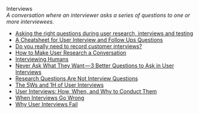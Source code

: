 Interviews  
_A conversation where an interviewer asks a series of questions to one or more interviewees._

*   [Asking the right questions during user research, interviews and testing](https://uxdesign.cc/asking-the-right-questions-on-user-research-interviews-and-testing-427261742a67)
*   [A Cheatsheet for User Interview and Follow Ups Questions](https://stephaniewalter.design/blog/a-cheatsheet-for-user-interview-and-follow-ups-questions/?utm_source=swlinks-lk)
*   [Do you really need to record customer interviews?](https://mattish.com/blog/post/do-you-really-need-to-record-customer-interviews)
*   [How to Make User Research a Conversation](https://www.uxmatters.com/mt/archives/2018/05/how-to-make-user-research-a-conversation.php)
*   [Interviewing Humans](http://alistapart.com/article/interviewing-humans)  
*   [Never Ask What They Want — 3 Better Questions to Ask in User Interviews](https://medium.com/user-research/never-ask-what-they-want-3-better-questions-to-ask-in-user-interviews-aeddd2a2101e#.21nbp2ly8)   
*   [Research Questions Are Not Interview Questions](https://medium.com/mule-design/research-questions-are-not-interview-questions-7f90602eb533)  
*   [The 5Ws and 1H of User Interviews](https://www.uxmas.com/2014/the-5ws-and-1h-of-user-interviews/)     
*   [User Interviews: How, When, and Why to Conduct Them](https://www.nngroup.com/articles/user-interviews/)
*   [When Interviews Go Wrong](http://www.uxmatters.com/mt/archives/2011/04/when-interviews-go-wrong.php)
*   [Why User Interviews Fail](https://www.nngroup.com/articles/why-user-interviews-fail/)
